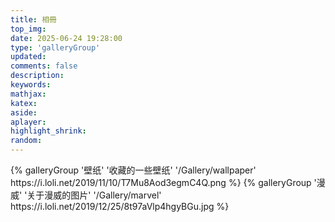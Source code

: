 ```yaml
---
title: 相冊
top_img:
date: 2025-06-24 19:28:00
type: 'galleryGroup'
updated:
comments: false
description:
keywords:
mathjax:
katex:
aside:
aplayer:
highlight_shrink:
random:
---
```


<div class="gallery-group-main">
{% galleryGroup '壁纸' '收藏的一些壁纸' '/Gallery/wallpaper' https://i.loli.net/2019/11/10/T7Mu8Aod3egmC4Q.png %}
{% galleryGroup '漫威' '关于漫威的图片' '/Gallery/marvel' https://i.loli.net/2019/12/25/8t97aVlp4hgyBGu.jpg %}
</div>
